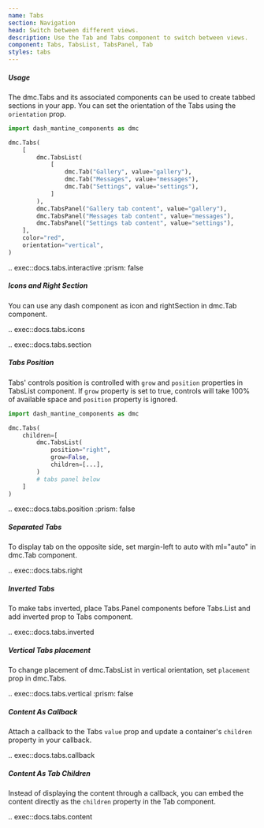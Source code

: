 ```yaml
---
name: Tabs
section: Navigation
head: Switch between different views.
description: Use the Tab and Tabs component to switch between views.
component: Tabs, TabsList, TabsPanel, Tab
styles: tabs
---
```


##### Usage

The dmc.Tabs and its associated components can be used to create tabbed sections in your app.
You can set the orientation of the Tabs using the `orientation` prop.

```python
import dash_mantine_components as dmc

dmc.Tabs(
    [
        dmc.TabsList(
            [
                dmc.Tab("Gallery", value="gallery"),
                dmc.Tab("Messages", value="messages"),
                dmc.Tab("Settings", value="settings"),
            ]
        ),
        dmc.TabsPanel("Gallery tab content", value="gallery"),
        dmc.TabsPanel("Messages tab content", value="messages"),
        dmc.TabsPanel("Settings tab content", value="settings"),
    ],
    color="red",
    orientation="vertical",
)
```

.. exec::docs.tabs.interactive
    :prism: false

##### Icons and Right Section

You can use any dash component as icon and rightSection in dmc.Tab component.

.. exec::docs.tabs.icons

.. exec::docs.tabs.section

##### Tabs Position

Tabs' controls position is controlled with `grow` and `position` properties in TabsList component. If `grow` property 
is set to true, controls will take 100% of available space and `position` property is ignored.

```python
import dash_mantine_components as dmc

dmc.Tabs(
    children=[
        dmc.TabsList(
            position="right",
            grow=False,
            children=[...],
        )
        # tabs panel below
    ]
)
```

.. exec::docs.tabs.position
    :prism: false

##### Separated Tabs

To display tab on the opposite side, set margin-left to auto with ml="auto" in dmc.Tab component.

.. exec::docs.tabs.right

##### Inverted Tabs

To make tabs inverted, place Tabs.Panel components before Tabs.List and add inverted prop to Tabs component.

.. exec::docs.tabs.inverted

##### Vertical Tabs placement

To change placement of dmc.TabsList in vertical orientation, set `placement` prop in dmc.Tabs.

.. exec::docs.tabs.vertical
    :prism: false

##### Content As Callback

Attach a callback to the Tabs `value` prop and update a container's `children` property in your callback.

.. exec::docs.tabs.callback

##### Content As Tab Children

Instead of displaying the content through a callback, you can embed the content directly as the `children` property in
the Tab component.

.. exec::docs.tabs.content
